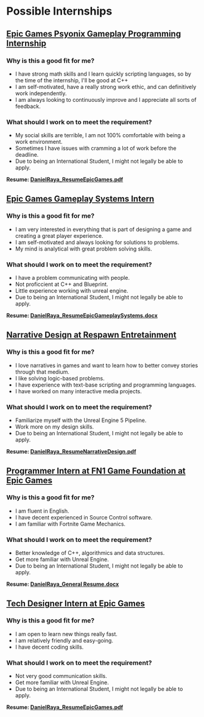 # Possible Internships
## [Epic Games Psyonix Gameplay Programming Internship](https://www.epicgames.com/site/en-US/careers/jobs/5663908004)
### Why is this a good fit for me?
* I have strong math skills and I learn quickly scripting languages, so by the time of the internship, I'll be good at C++
* I am self-motivated, have a really strong work ethic, and can definitively work independently.
* I am always looking to continuously improve and I appreciate all sorts of feedback.

### What should I work on to meet the requirement?
* My social skills are terrible, I am not 100% comfortable with being a work environment.
* Sometimes I have issues with cramming a lot of work before the deadline.
* Due to being an International Student, I might not legally be able to apply.

__Resume: [DanielRaya_ResumeEpicGames.pdf](https://github.com/user-attachments/files/23174267/DanielRaya_ResumeEpicGames.pdf)__



## [Epic Games Gameplay Systems Intern](https://www.epicgames.com/site/en-US/careers/jobs/5688207004)
### Why is this a good fit for me?
* I am very interested in everything that is part of designing a game and creating a great player experience.
* I am self-motivated and always looking for solutions to problems.
* My mind is analytical with great problem solving skills.

### What should I work on to meet the requirement?
* I have a problem communicating with people.
* Not proficcient at C++ and Blueprint.
* Little experience working with unreal engine.
* Due to being an International Student, I might not legally be able to apply.

__Resume: [DanielRaya_ResumeEpicGameplaySystems.docx](https://github.com/user-attachments/files/23174233/DanielRaya_ResumeEpicGameplaySystems.docx)__

## [Narrative Design at Respawn Entretainment](https://www.linkedin.com/jobs/view/4312218838/?trackingId=QE%2B8uMGNZ%2FQ%2B5GhZae5aOg%3D%3D&refId=MoYTFB1s7BvARsO%2FeoxLMg%3D%3D&eBP=CwEAAAGaJ4geokPXhYh8nH3OA1661NhmcO8sFchevaWfFvsJeemYgfQjjke1BUf7wsPRAowJYvIHy-sn1XeMX8JhOeORtsjERyUyrNSqEAdXp6xKTb6AklTBkqm6OqukdT6yrO5nOYlzZfZwKMKf-l5RCrKIgrOuZd_X2NyhyKkQTUWxLuECcSHR8rRW208nqdRwBgL9yQ0d_cSxikCWfODyMZl5Z80qbe4mEmYqJTCYOwyVdelToMKNIBWpZSxKc-DCoCVrNY_KnZqa25DQZFnpDFe4ZAzmUKJruEjiKbdsltoGKWXhSDgzhdbXK1-xgMsrCx_09fKHC0MzR4ryU-7d3J9zexiyNuT8nddd5jw2Bnn5bi0Lbqyasc4vVpMtrShi7GMchyPJc3TnC2UhKi9GtJv00RSX04yi_uK3mYrHKTEmTVA5o0mCkhA-87925KfNbLyi82e5fvgsTtEKJo-9-qz1FfsDOtoP0x0g7bBuWjM9fTW27S_3rMBKsp8rXFpH4ewqhJiw8rY&trk=flagship3_search_srp_jobs&skipRedirect=true)
### Why is this a good fit for me?
* I love narratives in games and want to learn how to better convey stories through that medium.
* I like solving logic-based problems.
* I have experience with text-base scripting and programming languages.
* I have worked on many interactive media projects.

### What should I work on to meet the requirement?
* Familiarize myself with the Unreal Engine 5 Pipeline.
* Work more on my design skills.
* Due to being an International Student, I might not legally be able to apply.

__Resume: [DanielRaya_ResumeNarrativeDesign.pdf](https://github.com/user-attachments/files/23174281/DanielRaya_ResumeNarrativeDesign.pdf)__



## [Programmer Intern at FN1 Game Foundation at Epic Games](https://www.epicgames.com/site/en-US/careers/jobs/5664170004)
### Why is this a good fit for me?
* I am fluent in English.
* I have decent experienced in Source Control software.
* I am familiar with Fortnite Game Mechanics.

### What should I work on to meet the requirement?
* Better knowledge of C++, algorithmics and data structures.
* Get more familiar with Unreal Engine.
* Due to being an International Student, I might not legally be able to apply.

__Resume: [DanielRaya_General Resume.docx](https://github.com/user-attachments/files/23174247/DanielRaya_Resume.docx)__

## [Tech Designer Intern at Epic Games](https://www.linkedin.com/jobs/search/?currentJobId=4314579678&f_E=1&geoId=103644278&keywords=Programaci%C3%B3n%20de%20videojuegos&origin=JOB_SEARCH_PAGE_KEYWORD_AUTOCOMPLETE&refresh=true&spellCorrectionEnabled=true&start=25)
### Why is this a good fit for me?
* I am open to learn new things really fast.
* I am relatively friendly and easy-going.
* I have decent coding skills.

### What should I work on to meet the requirement?
* Not very good communication skills.
* Get more familiar with Unreal Engine.
* Due to being an International Student, I might not legally be able to apply.

__Resume: [DanielRaya_ResumeEpicGames.pdf](https://github.com/user-attachments/files/23174267/DanielRaya_ResumeEpicGames.pdf)__
